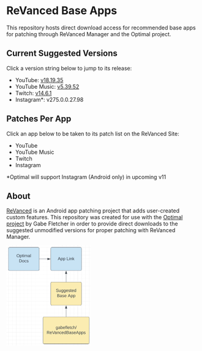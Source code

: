 # ReVanced Base Apps

This repository hosts direct download access for recommended base apps for patching through ReVanced Manager and the Optimal project. 

## Current Suggested Versions
Click a version string below to jump to its release:
- YouTube: [v18.19.35](https://github.com/gabefletch/ReVanced-BaseApps/releases/tag/YT-v18.19.35)
- YouTube Music: [v5.39.52](https://github.com/gabefletch/ReVanced-BaseApps/releases/tag/M-v5.39.52)
- Twitch: [v14.6.1](https://github.com/gabefletch/ReVanced-BaseApps/releases/tag/TW-v14.6.1)
- Instagram*: v275.0.0.27.98

## Patches Per App
Click an app below to be taken to its patch list on the ReVanced Site:
- YouTube 
- YouTube Music 
- Twitch
- Instagram

*Optimal will support Instagram (Android only) in upcoming v11

## About
[ReVanced](https://github.com/revanced) is an Android app patching project that adds user-created custom features. This repository was created for use with the [Optimal project](https://dub.sh/optimal) by Gabe Fletcher in order to provide direct downloads to the suggested unmodified versions for proper patching with ReVanced Manager. 

<img src="https://github.com/gabefletch/image-cdn/blob/main/IMG_3605.jpeg" width=220>
